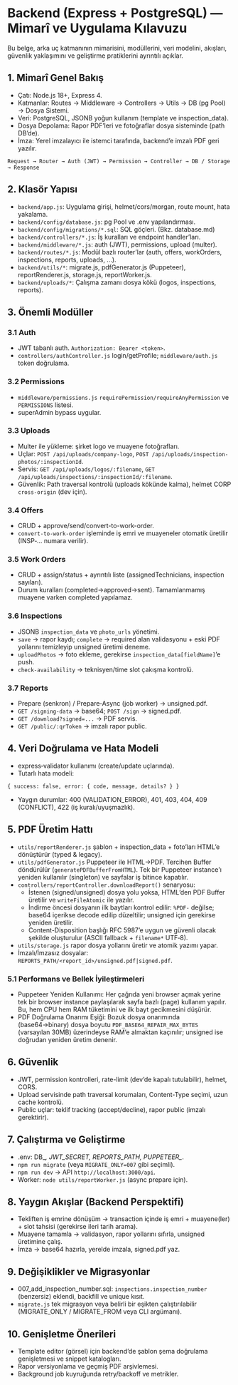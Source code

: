 # Backend (Express + PostgreSQL) — Mimarî ve Uygulama Kılavuzu

Bu belge, arka uç katmanının mimarisini, modüllerini, veri modelini, akışları, güvenlik yaklaşımını ve geliştirme pratiklerini ayrıntılı açıklar.

## 1. Mimarî Genel Bakış
- Çatı: Node.js 18+, Express 4.
- Katmanlar: Routes → Middleware → Controllers → Utils → DB (pg Pool) → Dosya Sistemi.
- Veri: PostgreSQL, JSONB yoğun kullanım (template ve inspection_data).
- Dosya Depolama: Rapor PDF’leri ve fotoğraflar dosya sisteminde (path DB’de).
- İmza: Yerel imzalayıcı ile istemci tarafında, backend’e imzalı PDF geri yazılır.

```
Request → Router → Auth (JWT) → Permission → Controller → DB / Storage → Response
```

## 2. Klasör Yapısı
- `backend/app.js`: Uygulama girişi, helmet/cors/morgan, route mount, hata yakalama.
- `backend/config/database.js`: pg Pool ve .env yapılandırması.
- `backend/config/migrations/*.sql`: SQL göçleri. (Bkz. database.md)
- `backend/controllers/*.js`: İş kuralları ve endpoint handler’ları.
- `backend/middleware/*.js`: auth (JWT), permissions, upload (multer).
- `backend/routes/*.js`: Modül bazlı router’lar (auth, offers, workOrders, inspections, reports, uploads, ...).
- `backend/utils/*`: migrate.js, pdfGenerator.js (Puppeteer), reportRenderer.js, storage.js, reportWorker.js.
- `backend/uploads/*`: Çalışma zamanı dosya kökü (logos, inspections, reports).

## 3. Önemli Modüller

### 3.1 Auth
- JWT tabanlı auth. `Authorization: Bearer <token>`.
- `controllers/authController.js` login/getProfile; `middleware/auth.js` token doğrulama.

### 3.2 Permissions
- `middleware/permissions.js` `requirePermission/requireAnyPermission` ve `PERMISSIONS` listesi.
- superAdmin bypass uygular.

### 3.3 Uploads
- Multer ile yükleme: şirket logo ve muayene fotoğrafları.
- Uçlar: `POST /api/uploads/company-logo`, `POST /api/uploads/inspection-photos/:inspectionId`.
- Servis: `GET /api/uploads/logos/:filename`, `GET /api/uploads/inspections/:inspectionId/:filename`.
- Güvenlik: Path traversal kontrolü (uploads kökünde kalma), helmet CORP `cross-origin` (dev için).

### 3.4 Offers
- CRUD + approve/send/convert-to-work-order.
- `convert-to-work-order` işleminde iş emri ve muayeneler otomatik üretilir (INSP‑... numara verilir).

### 3.5 Work Orders
- CRUD + assign/status + ayrıntılı liste (assignedTechnicians, inspection sayıları).
- Durum kuralları (completed→approved→sent). Tamamlanmamış muayene varken completed yapılamaz.

### 3.6 Inspections
- JSONB `inspection_data` ve `photo_urls` yönetimi.
- `save` → rapor kaydı; `complete` → required alan validasyonu + eski PDF yollarını temizleyip unsigned üretimi deneme.
- `uploadPhotos` → foto ekleme, gerekirse `inspection_data[fieldName]`’e push.
- `check-availability` → teknisyen/time slot çakışma kontrolü.

### 3.7 Reports
- Prepare (senkron) / Prepare‑Async (job worker) → unsigned.pdf.
- `GET /signing-data` → base64; `POST /sign` → signed.pdf.
- `GET /download?signed=...` → PDF servis.
- `GET /public/:qrToken` → imzalı rapor public.

## 4. Veri Doğrulama ve Hata Modeli
- express‑validator kullanımı (create/update uçlarında).
- Tutarlı hata modeli:
```
{ success: false, error: { code, message, details? } }
```
- Yaygın durumlar: 400 (VALIDATION_ERROR), 401, 403, 404, 409 (CONFLICT), 422 (iş kuralı/uyuşmazlık).

## 5. PDF Üretim Hattı
- `utils/reportRenderer.js` şablon + inspection_data + foto’ları HTML’e dönüştürür (typed & legacy).
- `utils/pdfGenerator.js` Puppeteer ile HTML→PDF. Tercihen Buffer döndürülür (`generatePDFBufferFromHTML`). Tek bir Puppeteer instance'ı yeniden kullanılır (singleton) ve sayfalar iş bitince kapatılır.
- `controllers/reportController.downloadReport()` senaryosu:
  - İstenen (signed/unsigned) dosya yolu yoksa, HTML’den PDF Buffer üretilir ve `writeFileAtomic` ile yazılır.
  - İndirme öncesi dosyanın ilk baytları kontrol edilir: `%PDF-` değilse; base64 içerikse decode edilip düzeltilir; unsigned için gerekirse yeniden üretilir.
  - Content-Disposition başlığı RFC 5987’e uygun ve güvenli olacak şekilde oluşturulur (ASCII fallback + `filename*` UTF‑8).
- `utils/storage.js` rapor dosya yollarını üretir ve atomik yazımı yapar.
- İmzalı/İmzasız dosyalar: `REPORTS_PATH/<report_id>/unsigned.pdf|signed.pdf`.

### 5.1 Performans ve Bellek İyileştirmeleri
- Puppeteer Yeniden Kullanımı: Her çağrıda yeni browser açmak yerine tek bir browser instance paylaşılarak sayfa bazlı (page) kullanım yapılır. Bu, hem CPU hem RAM tüketimini ve ilk bayt gecikmesini düşürür.
- PDF Doğrulama Onarımı Eşiği: Bozuk dosya onarımında (base64→binary) dosya boyutu `PDF_BASE64_REPAIR_MAX_BYTES` (varsayılan 30MB) üzerindeyse RAM’e almaktan kaçınılır; unsigned ise doğrudan yeniden üretim denenir.

## 6. Güvenlik
- JWT, permission kontrolleri, rate-limit (dev’de kapalı tutulabilir), helmet, CORS.
- Upload servisinde path traversal korumaları, Content-Type seçimi, uzun cache kontrolü.
- Public uçlar: teklif tracking (accept/decline), rapor public (imzalı gerektirir).

## 7. Çalıştırma ve Geliştirme
- .env: DB_*, JWT_SECRET, REPORTS_PATH, PUPPETEER_*.
- `npm run migrate` (veya `MIGRATE_ONLY=007` gibi seçimli).
- `npm run dev` → API `http://localhost:3000/api`.
- Worker: `node utils/reportWorker.js` (async prepare için).

## 8. Yaygın Akışlar (Backend Perspektifi)
- Tekliften iş emrine dönüşüm → transaction içinde iş emri + muayene(ler) + slot tahsisi (gerekirse ileri tarih arama).
- Muayene tamamla → validasyon, rapor yollarını sıfırla, unsigned üretimine çalış.
- İmza → base64 hazırla, yerelde imzala, signed.pdf yaz.

## 9. Değişiklikler ve Migrasyonlar
- 007_add_inspection_number.sql: `inspections.inspection_number` (benzersiz) eklendi, backfill ve unique kısıt.
- `migrate.js` tek migrasyon veya belirli bir eşikten çalıştırılabilir (MIGRATE_ONLY / MIGRATE_FROM veya CLI argümanı).

## 10. Genişletme Önerileri
- Template editor (görsel) için backend’de şablon şema doğrulama genişletmesi ve snippet katalogları.
- Rapor versiyonlama ve geçmiş PDF arşivlemesi.
- Background job kuyruğunda retry/backoff ve metrikler.
